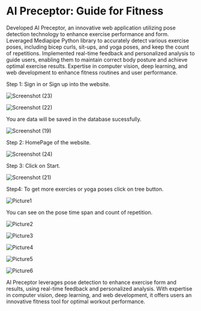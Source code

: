 # AI Preceptor: Guide for Fitness

Developed AI Preceptor, an innovative web application utilizing pose detection technology to enhance exercise performance and form. Leveraged Mediapipe Python library to accurately detect various exercise poses, including bicep curls, sit-ups, and yoga poses, and keep the count of repetitions.
Implemented real-time feedback and personalized analysis to guide users, enabling them to maintain correct body posture and achieve optimal exercise results. Expertise in computer vision, deep learning, and web development to enhance fitness routines and user performance.

Step 1: Sign in or Sign up into the website.

![Screenshot (23)](https://github.com/sharvari-mangale/AI-Preceptor-Guide-for-FItness/assets/88763391/0ccf791e-88d3-488c-8171-cf7b058ba108)

![Screenshot (22)](https://github.com/sharvari-mangale/AI-Preceptor-Guide-for-FItness/assets/88763391/6f686c9c-10f7-4b37-a534-1b4493b8790f)

You are data will be saved in the database sucessfully.

![Screenshot (19)](https://github.com/sharvari-mangale/AI-Preceptor-Guide-for-FItness/assets/88763391/4f6f22c8-6fd1-407c-9b3d-3187a79885f2)


Step 2: HomePage of the website.

![Screenshot (24)](https://github.com/sharvari-mangale/AI-Preceptor-Guide-for-FItness/assets/88763391/36ff1e85-1d55-4bdc-b69c-5ae0d2acbce6)


Step 3: Click on Start.

![Screenshot (21)](https://github.com/sharvari-mangale/AI-Preceptor-Guide-for-FItness/assets/88763391/69ebc99a-e641-4a50-990c-db43d852a4b7)


Step4: To get more exercies or yoga poses click on tree button.

![Picture1](https://github.com/sharvari-mangale/AI-Preceptor-Guide-for-FItness/assets/88763391/2a954550-5025-4051-a86f-113ebdc9094d)

You can see on the pose time span and count of repetition.

![Picture2](https://github.com/sharvari-mangale/AI-Preceptor-Guide-for-FItness/assets/88763391/e73e31d9-5761-4826-9f21-65530579ff87)

![Picture3](https://github.com/sharvari-mangale/AI-Preceptor-Guide-for-FItness/assets/88763391/d0ad1c0b-e61e-4555-a3f4-f0ddfe270b8e)

![Picture4](https://github.com/sharvari-mangale/AI-Preceptor-Guide-for-FItness/assets/88763391/3ac89de1-6fd9-436c-a335-8fc3e9f64839)

![Picture5](https://github.com/sharvari-mangale/AI-Preceptor-Guide-for-FItness/assets/88763391/f4ab198d-fac5-418d-94b9-f4d72d2937b1)

![Picture6](https://github.com/sharvari-mangale/AI-Preceptor-Guide-for-FItness/assets/88763391/30d7a0d1-1457-4d6f-bf73-b1d87e721557)

AI Preceptor leverages pose detection to enhance exercise form and results, using real-time feedback and personalized analysis. With expertise in computer vision, deep learning, and web development, it offers users an innovative fitness tool for optimal workout performance.

